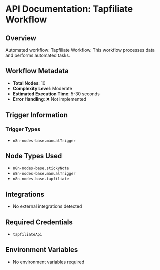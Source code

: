 # API Documentation: Tapfiliate Workflow

## Overview
Automated workflow: Tapfiliate Workflow. This workflow processes data and performs automated tasks.

## Workflow Metadata
- **Total Nodes**: 10
- **Complexity Level**: Moderate
- **Estimated Execution Time**: 5-30 seconds
- **Error Handling**: ❌ Not implemented

## Trigger Information
### Trigger Types
- `n8n-nodes-base.manualTrigger`

## Node Types Used
- `n8n-nodes-base.stickyNote`
- `n8n-nodes-base.manualTrigger`
- `n8n-nodes-base.tapfiliate`

## Integrations
- No external integrations detected

## Required Credentials
- `tapfiliateApi`

## Environment Variables
- No environment variables required

